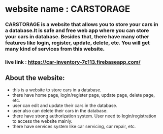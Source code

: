 # website name : CARSTORAGE 
### CARSTORAGE is a website that allows you to store your cars in a database.It is safe and free web app where you can store your cars in database. Besides that, there have many other features like login, register, update, delete, etc. You will get many kind of services from this website.

### live link : https://car-inventory-7c113.firebaseapp.com/

## About the website:
* this is a website to store cars in a database.
* there have home page, login/register page, update page, delete page, etc.
* user can edit and update their cars in the database.
* user also can delete their cars in the database.
* there have strong authorization system.
User need to login/registration to access the website mainly.
* there have services system like car servicing, car repair, etc.


